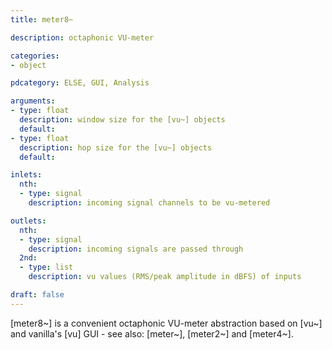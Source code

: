 ```yaml
---
title: meter8~

description: octaphonic VU-meter

categories:
- object

pdcategory: ELSE, GUI, Analysis

arguments:
- type: float
  description: window size for the [vu~] objects
  default:
- type: float
  description: hop size for the [vu~] objects
  default:

inlets:
  nth:
  - type: signal
    description: incoming signal channels to be vu-metered

outlets:
  nth:
  - type: signal
    description: incoming signals are passed through
  2nd:
  - type: list
    description: vu values (RMS/peak amplitude in dBFS) of inputs

draft: false
---
```


[meter8~] is a convenient octaphonic VU-meter abstraction based on [vu~] and vanilla's [vu] GUI - see also: [meter~], [meter2~] and [meter4~].

